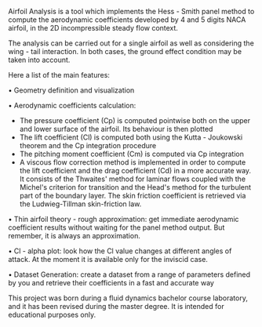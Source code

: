 Airfoil Analysis is a tool which implements the Hess - Smith panel method to compute the aerodynamic coefficients developed by 4 and 5 digits NACA airfoil, in the 2D incompressible steady flow context.

The analysis can be carried out for a single airfoil as well as considering the wing - tail interaction. In both cases, the ground effect condition may be taken into account.


Here a list of the main features:

• Geometry definition and visualization

• Aerodynamic coefficients calculation: 
- The pressure coefficient (Cp) is computed pointwise both on the upper and lower surface of the airfoil. Its behaviour is then plotted
- The lift coefficient (Cl) is computed both using the Kutta - Joukowski theorem and the Cp integration procedure
- The pitching moment coefficient (Cm) is computed via Cp integration
- A viscous flow correction method is implemented in order to compute the lift coefficient and the drag coefficient (Cd) in a more accurate way. It consists of the Thwaites' method for laminar flows coupled with the Michel's criterion for transition and the Head's method for the turbulent part of the boundary layer. The skin friction coefficient is retrieved via the Ludwieg-Tillman skin-friction law.

• Thin airfoil theory - rough approximation: get immediate aerodynamic coefficient results without waiting for the panel method output. But remember, it is always an approximation.

• Cl - alpha plot: look how the Cl value changes at different angles of attack. At the moment it is available only for the inviscid case.

• Dataset Generation: create a dataset from a range of parameters defined by you and retrieve their coefficients in a fast and accurate way


This project was born during a fluid dynamics bachelor course laboratory, and it has been revised during the master degree. It is intended for educational purposes only.